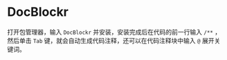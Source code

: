 # DocBlockr

打开包管理器，输入 `DocBlockr` 并安装，安装完成后在代码的前一行输入 `/**` ，然后单击 `Tab` 键，就会自动生成代码注释，还可以在代码注释块中输入 `@` 展开关键词。